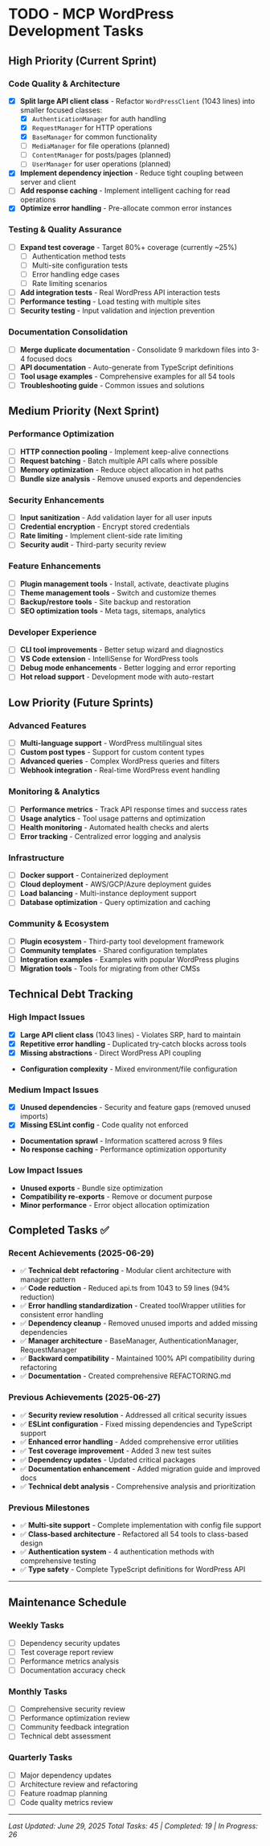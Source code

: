 # TODO - MCP WordPress Development Tasks

## High Priority (Current Sprint)

### Code Quality & Architecture

- [x] **Split large API client class** - Refactor `WordPressClient` (1043 lines) into smaller focused classes:
  - [x] `AuthenticationManager` for auth handling
  - [x] `RequestManager` for HTTP operations
  - [x] `BaseManager` for common functionality
  - [ ] `MediaManager` for file operations (planned)
  - [ ] `ContentManager` for posts/pages (planned)
  - [ ] `UserManager` for user operations (planned)
- [x] **Implement dependency injection** - Reduce tight coupling between server and client
- [ ] **Add response caching** - Implement intelligent caching for read operations
- [x] **Optimize error handling** - Pre-allocate common error instances

### Testing & Quality Assurance

- [ ] **Expand test coverage** - Target 80%+ coverage (currently ~25%)
  - [ ] Authentication method tests
  - [ ] Multi-site configuration tests
  - [ ] Error handling edge cases
  - [ ] Rate limiting scenarios
- [ ] **Add integration tests** - Real WordPress API interaction tests
- [ ] **Performance testing** - Load testing with multiple sites
- [ ] **Security testing** - Input validation and injection prevention

### Documentation Consolidation

- [ ] **Merge duplicate documentation** - Consolidate 9 markdown files into 3-4 focused docs
- [ ] **API documentation** - Auto-generate from TypeScript definitions
- [ ] **Tool usage examples** - Comprehensive examples for all 54 tools
- [ ] **Troubleshooting guide** - Common issues and solutions

## Medium Priority (Next Sprint)

### Performance Optimization

- [ ] **HTTP connection pooling** - Implement keep-alive connections
- [ ] **Request batching** - Batch multiple API calls where possible
- [ ] **Memory optimization** - Reduce object allocation in hot paths
- [ ] **Bundle size analysis** - Remove unused exports and dependencies

### Security Enhancements

- [ ] **Input sanitization** - Add validation layer for all user inputs
- [ ] **Credential encryption** - Encrypt stored credentials
- [ ] **Rate limiting** - Implement client-side rate limiting
- [ ] **Security audit** - Third-party security review

### Feature Enhancements

- [ ] **Plugin management tools** - Install, activate, deactivate plugins
- [ ] **Theme management tools** - Switch and customize themes
- [ ] **Backup/restore tools** - Site backup and restoration
- [ ] **SEO optimization tools** - Meta tags, sitemaps, analytics

### Developer Experience

- [ ] **CLI tool improvements** - Better setup wizard and diagnostics
- [ ] **VS Code extension** - IntelliSense for WordPress tools
- [ ] **Debug mode enhancements** - Better logging and error reporting
- [ ] **Hot reload support** - Development mode with auto-restart

## Low Priority (Future Sprints)

### Advanced Features

- [ ] **Multi-language support** - WordPress multilingual sites
- [ ] **Custom post types** - Support for custom content types
- [ ] **Advanced queries** - Complex WordPress queries and filters
- [ ] **Webhook integration** - Real-time WordPress event handling

### Monitoring & Analytics

- [ ] **Performance metrics** - Track API response times and success rates
- [ ] **Usage analytics** - Tool usage patterns and optimization
- [ ] **Health monitoring** - Automated health checks and alerts
- [ ] **Error tracking** - Centralized error logging and analysis

### Infrastructure

- [ ] **Docker support** - Containerized deployment
- [ ] **Cloud deployment** - AWS/GCP/Azure deployment guides
- [ ] **Load balancing** - Multi-instance deployment support
- [ ] **Database optimization** - Query optimization and caching

### Community & Ecosystem

- [ ] **Plugin ecosystem** - Third-party tool development framework
- [ ] **Community templates** - Shared configuration templates
- [ ] **Integration examples** - Examples with popular WordPress plugins
- [ ] **Migration tools** - Tools for migrating from other CMSs

## Technical Debt Tracking

### High Impact Issues

- [x] **Large API client class** (1043 lines) - Violates SRP, hard to maintain
- [x] **Repetitive error handling** - Duplicated try-catch blocks across tools
- [x] **Missing abstractions** - Direct WordPress API coupling
- **Configuration complexity** - Mixed environment/file configuration

### Medium Impact Issues

- [x] **Unused dependencies** - Security and feature gaps (removed unused imports)
- [x] **Missing ESLint config** - Code quality not enforced
- **Documentation sprawl** - Information scattered across 9 files
- **No response caching** - Performance optimization opportunity

### Low Impact Issues

- **Unused exports** - Bundle size optimization
- **Compatibility re-exports** - Remove or document purpose
- **Minor performance** - Error object allocation optimization

## Completed Tasks ✅

### Recent Achievements (2025-06-29)

- ✅ **Technical debt refactoring** - Modular client architecture with manager pattern
- ✅ **Code reduction** - Reduced api.ts from 1043 to 59 lines (94% reduction)
- ✅ **Error handling standardization** - Created toolWrapper utilities for consistent error handling
- ✅ **Dependency cleanup** - Removed unused imports and added missing dependencies
- ✅ **Manager architecture** - BaseManager, AuthenticationManager, RequestManager
- ✅ **Backward compatibility** - Maintained 100% API compatibility during refactoring
- ✅ **Documentation** - Created comprehensive REFACTORING.md

### Previous Achievements (2025-06-27)

- ✅ **Security review resolution** - Addressed all critical security issues
- ✅ **ESLint configuration** - Fixed missing dependencies and TypeScript support
- ✅ **Enhanced error handling** - Added comprehensive error utilities
- ✅ **Test coverage improvement** - Added 3 new test suites
- ✅ **Dependency updates** - Updated critical packages
- ✅ **Documentation enhancement** - Added migration guide and improved docs
- ✅ **Technical debt analysis** - Comprehensive analysis and prioritization

### Previous Milestones

- ✅ **Multi-site support** - Complete implementation with config file support
- ✅ **Class-based architecture** - Refactored all 54 tools to class-based design
- ✅ **Authentication system** - 4 authentication methods with comprehensive testing
- ✅ **Type safety** - Complete TypeScript definitions for WordPress API

---

## Maintenance Schedule

### Weekly Tasks

- [ ] Dependency security updates
- [ ] Test coverage report review
- [ ] Performance metrics analysis
- [ ] Documentation accuracy check

### Monthly Tasks

- [ ] Comprehensive security review
- [ ] Performance optimization review
- [ ] Community feedback integration
- [ ] Technical debt assessment

### Quarterly Tasks

- [ ] Major dependency updates
- [ ] Architecture review and refactoring
- [ ] Feature roadmap planning
- [ ] Code quality metrics review

---

*Last Updated: June 29, 2025*
*Total Tasks: 45 | Completed: 19 | In Progress: 26*

